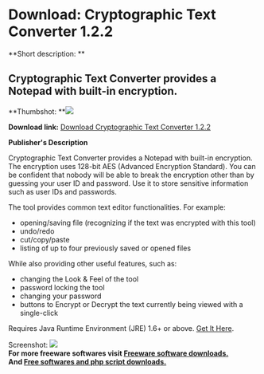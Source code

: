 # Download: Cryptographic Text Converter 1.2.2

**Short description: **

## Cryptographic Text Converter provides a Notepad with built-in encryption.

  
**Thumbshot: **![](http://www.freewarefiles.com/screenshot/crypttxtcvtr12_md.gif)   
  
**Download link:** [Download Cryptographic Text Converter 1.2.2](http://freesoftwares.boysofts.com/Cryptographic-Text-Converter_program_58147.html)  
  

**Publisher's Description**  
  

Cryptographic Text Converter provides a Notepad with built-in encryption. The
encryption uses 128-bit AES (Advanced Encryption Standard). You can be
confident that nobody will be able to break the encryption other than by
guessing your user ID and password. Use it to store sensitive information such
as user IDs and passwords.

The tool provides common text editor functionalities. For example:

  * opening/saving file (recognizing if the text was encrypted with this tool) 
  * undo/redo 
  * cut/copy/paste 
  * listing of up to four previously saved or opened files 

While also providing other useful features, such as:

  * changing the Look & Feel of the tool 
  * password locking the tool 
  * changing your password 
  * buttons to Encrypt or Decrypt the text currently being viewed with a single-click 

Requires Java Runtime Environment (JRE) 1.6+ or above. [Get It
Here](http://java.sun.com/javase/downloads/index.jsp).

  
  
Screenshot: ![](http://www.freewarefiles.com/screenshot/crypttxtcvtr12.gif)  
**For more freeware softwares visit [Freeware software downloads.](http://freesoftwares.boysofts.com/)**   
**And [Free softwares and php script downloads.](http://www.boysofts.com/)**

